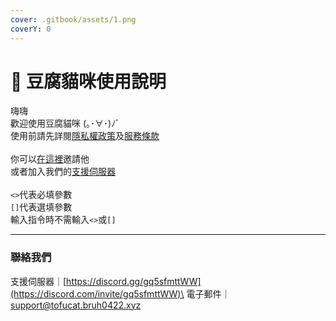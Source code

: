 ```yaml
---
cover: .gitbook/assets/1.png
coverY: 0
---
```


# 🥳 豆腐貓咪使用說明

嗨嗨\
歡迎使用豆腐貓咪 (｡･∀･)ﾉﾞ\
使用前請先詳閱[隱私權政策](privacy-policy.md)及[服務條款](terms-of-service.md)\
\
你可以[在這裡](https://discord.com/oauth2/authorize?client\_id=924628743589330984\&permissions=8\&scope=bot%20applications.commands)邀請他\
或者加入我們的[支援伺服器](https://discord.gg/gq5sfmttWW)\
\
`<>`代表必填參數\
`[]`代表選填參數\
輸入指令時不需輸入`<>`或`[]`

***

### 聯絡我們

支援伺服器｜[https://discord.gg/gq5sfmttWW](https://discord.com/invite/gq5sfmttWW)\
電子郵件｜[support@tofucat.bruh0422.xyz](mailto:support@tofucat.bruh0422.xyz)
